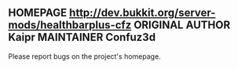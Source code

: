 HOMEPAGE http://dev.bukkit.org/server-mods/healthbarplus-cfz
ORIGINAL AUTHOR Kaipr
MAINTAINER Confuz3d
---------------------------
Please report bugs on the project's homepage.